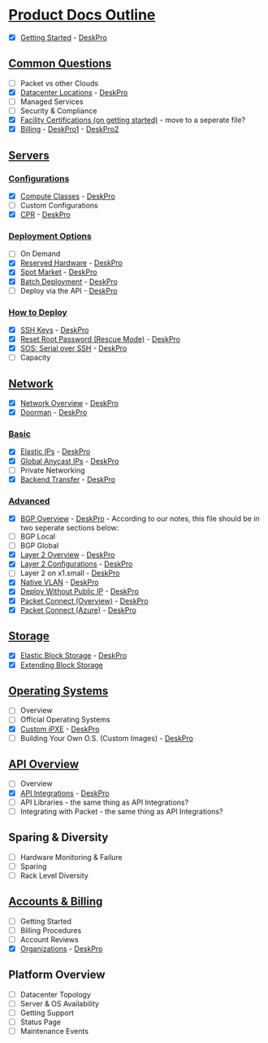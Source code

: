 # [Product Docs Outline](/products)

- [x] [Getting Started](/products/getting-started.md) - [DeskPro](https://support.packet.com/kb/articles/general)

## [Common Questions](/products/common-questions)

- [ ] Packet vs other Clouds
- [x] [Datacenter Locations](/products/common-questions/datacenters.md) - [DeskPro](https://support.packet.com/kb/articles/data-centers)
- [ ] Managed Services
- [ ] Security & Compliance
- [x] [Facility Certifications (on getting started)](/products/getting-started.md) - move to a seperate file?
- [x] [Billing](/products/common-questions/billing.md) - [DeskPro1](https://support.packet.com/kb/articles/billing) - [DeskPro2](https://support.packet.com/kb/articles/pricing)

## [Servers](/products/servers)

### [Configurations](/products/servers/configurations)

- [x] [Compute Classes](/products/servers/configurations/computeclasses.md) - [DeskPro](https://support.packet.com/kb/articles/compute-classes)
- [ ] Custom Configurations
- [x] [CPR](/products/servers/configurations/cpr.md) - [DeskPro](https://support.packet.com/kb/articles/custom-partitioning-raid)

### [Deployment Options](/products/servers/deployment-options)

- [ ] On Demand
- [x] [Reserved Hardware](/products/servers/deployment-options/reserved-hardware.md) - [DeskPro](https://support.packet.com/kb/articles/reserved-hardware)
- [x] [Spot Market](/products/servers/deployment-options/spot-market.md) - [DeskPro](https://support.packet.com/kb/articles/spot-market)
- [x] [Batch Deployment](/products/servers/deployment-options/deployment-batch.md) - [DeskPro](https://support.packet.com/kb/articles/batch-deployment)
- [ ] Deploy via the API - [DeskPro](https://support.packet.com/kb/articles/deploy-via-the-api)

### [How to Deploy](/products/servers/how-to-deploy)

- [x] [SSH Keys](/products/servers/how-to-deploy/ssh-keys.md) - [DeskPro](https://support.packet.com/kb/articles/generate-ssh-keys)
- [x] [Reset Root Password (Rescue Mode)](/products/servers/how-to-deploy/rescue-mode.md) - [DeskPro](https://support.packet.com/kb/articles/rescue-mode)
- [x] [SOS: Serial over SSH](/products/servers/how-to-deploy/sos-serial-over-ssh.md) - [DeskPro](https://support.packet.com/kb/articles/sos-serial-over-ssh)
- [ ] Capacity

## [Network](/products/network)

- [x] [Network Overview](/products/network/network-overview.md) - [DeskPro](https://support.packet.com/kb/articles/networking-faq)
- [x] [Doorman](/products/network/doorman.md) - [DeskPro](https://support.packet.com/kb/articles/doorman-customer-vpn)

### [Basic](/products/network/basic)

- [x] [Elastic IPs](/products/network/basic/ips-elastic.md) - [DeskPro](https://support.packet.com/kb/articles/elastic-ips)
- [x] [Global Anycast IPs](/products/network/basic/ips-anycast.md) - [DeskPro](https://support.packet.com/kb/articles/global-anycast-ips)
- [ ] Private Networking
- [x] [Backend Transfer](/products/network/basic/backend-transfer.md) - [DeskPro](https://support.packet.com/kb/articles/backend-transfer)

### [Advanced](/products/network/basic)

- [x] [BGP Overview](/products/network/advanced/bgp-overview.md) - [DeskPro](https://support.packet.com/kb/articles/bgp) - According to our notes, this file should be in two seperate sections below:
- [ ] BGP Local
- [ ] BGP Global
- [x] [Layer 2 Overview](/products/network/advanced/layer-2-overview.md) - [DeskPro](https://support.packet.com/kb/articles/layer-2-overview)
- [x] [Layer 2 Configurations](/products/network/advanced/layer-2-configurations.md) - [DeskPro](https://support.packet.com/kb/articles/layer-2-configurations)
- [ ] Layer 2 on x1.small - [DeskPro](https://support.packet.com/kb/articles/layer-2-on-the-x1-small)
- [x] [Native VLAN](https://github.com/packethost/docs/blob/master/products/network/advanced/native-vlan.md) - [DeskPro](https://support.packet.com/kb/articles/native-vlan)
- [x] [Deploy Without Public IP](/products/network/advanced/deploy_nopublicip.md) - [DeskPro](https://support.packet.com/kb/articles/deploy-without-public-ip)
- [x] [Packet Connect (Overview)](/products/network/advanced/packetconnect-overview.md) - [DeskPro](https://support.packet.com/kb/articles/packet-connect-overview-7)
- [x] [Packet Connect (Azure)](/products/network/advanced/packetconnect-azure.md) - [DeskPro](https://support.packet.com/kb/articles/packet-connect-azure)

## [Storage](/products/storage)

- [x] [Elastic Block Storage](/products/storage/blockstorage.md) - [DeskPro](https://support.packet.com/kb/articles/elastic-block-storage)
- [x] [Extending Block Storage](/products/storage/extending_blockstorage.md)

## [Operating Systems](/products/operating-systems)

- [ ] Overview
- [ ] Official Operating Systems
- [x] [Custom iPXE](/products/operating-systems/custom-ipxe.md) - [DeskPro](https://support.packet.com/kb/articles/custom-ipxe)
- [ ] Building Your Own O.S. (Custom Images) - [DeskPro](https://support.packet.com/kb/articles/custom-images)

## [API Overview](/products/api-overview)

- [ ] Overview
- [x] [API Integrations](products/api-overview) - [DeskPro](https://support.packet.com/kb/articles/api-integrations)
- [ ] API Libraries - the same thing as API Integrations?
- [ ] Integrating with Packet - the same thing as API Integrations?

## Sparing & Diversity

<!-- alex ignore Failure -->
- [ ] Hardware Monitoring & Failure
- [ ] Sparing
- [ ] Rack Level Diversity

## [Accounts & Billing](/products/accounts-and-billing)

- [ ] Getting Started
- [ ] Billing Procedures
- [ ] Account Reviews
- [x] [Organizations](/products/accounts-and-billing/organizations.md) - [DeskPro](https://support.packet.com/kb/articles/organizations)

## Platform Overview

- [ ] Datacenter Topology
- [ ] Server & OS Availability
- [ ] Getting Support
- [ ] Status Page
- [ ] Maintenance Events

